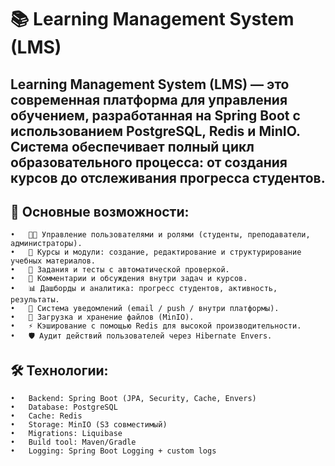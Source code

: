 # 📚 Learning Management System (LMS)

## Learning Management System (LMS) — это современная платформа для управления обучением, разработанная на Spring Boot с использованием PostgreSQL, Redis и MinIO. Система обеспечивает полный цикл образовательного процесса: от создания курсов до отслеживания прогресса студентов.

## 🚀 Основные возможности:
	•	👨‍🏫 Управление пользователями и ролями (студенты, преподаватели, администраторы).
	•	📘 Курсы и модули: создание, редактирование и структурирование учебных материалов.
	•	📝 Задания и тесты с автоматической проверкой.
	•	💬 Комментарии и обсуждения внутри задач и курсов.
	•	📊 Дашборды и аналитика: прогресс студентов, активность, результаты.
	•	🔔 Система уведомлений (email / push / внутри платформы).
	•	📂 Загрузка и хранение файлов (MinIO).
	•	⚡ Кэширование с помощью Redis для высокой производительности.
	•	🛡 Аудит действий пользователей через Hibernate Envers.

## 🛠️ Технологии:
	•	Backend: Spring Boot (JPA, Security, Cache, Envers)
	•	Database: PostgreSQL
	•	Cache: Redis
	•	Storage: MinIO (S3 совместимый)
	•	Migrations: Liquibase
	•	Build tool: Maven/Gradle
	•	Logging: Spring Boot Logging + custom logs
